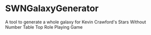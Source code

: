 # SWNGalaxyGenerator
A tool to generate a whole galaxy for Kevin Crawford's Stars Without Number Table Top Role Playing Game
